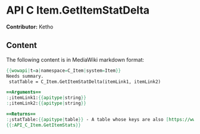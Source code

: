 # API C Item.GetItemStatDelta

**Contributor:** Ketho

## Content

The following content is in MediaWiki markdown format:

```mediawiki
{{wowapi|t=a|namespace=C_Item|system=Item}}
Needs summary.
 statTable = C_Item.GetItemStatDelta(itemLink1, itemLink2)

==Arguments==
:;itemLink1:{{apitype|string}}
:;itemLink2:{{apitype|string}}

==Returns==
:;statTable:{{apitype|table}} - A table whose keys are also [https://www.townlong-yak.com/framexml/10.2.0/GlobalStrings.lua#9909 globalstrings].
{{:API_C_Item.GetItemStats}}
```